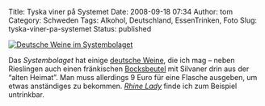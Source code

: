 Title: Tyska viner på Systemet
Date: 2008-09-18 07:34
Author: tom
Category: Schweden
Tags: Alkohol, Deutschland, EssenTrinken, Foto
Slug: tyska-viner-pa-systemet
Status: published

[![Deutsche Weine im
Systembolaget](http://www.fiket.de/pic/tysksystem_s.jpg "Deutsche Weine im Systembolaget")](http://www.fiket.de/pic/tysksystem_l.jpg)

Das *Systembolaget* hat einige [deutsche
Weine](http://systembolaget.se/Applikationer/Sok/ResultatLista.htm?Sok=Av&SokKriteria=Vitaviner:0:0::122:177:0:9999:0:0:::::0:0:0:0:0:0::::::::::::::0:100:2:0:True:::&Butik=0&SidNr=1&SortKol=namn&Asc=1&SokOrdinarieSort=True&SokVarugrupp=Vitaviner&SokStrangar=VITA+VINER:Tyskland:Alla+storlekar::::::),
die ich mag – neben Rieslingen auch einen fränkischen
[Bocksbeutel](http://de.wikipedia.org/wiki/Bocksbeutel) mit Silvaner
drin aus der “alten Heimat”. Man muss allerdings 9 Euro für eine Flasche
ausgeben, um etwas anständiges zu bekommen. [*Rhine
Lady*](http://systembolaget.se/SokDrycker/Produkt?VaruNr=5916) finde ich
zum Beispiel untrinkbar.


